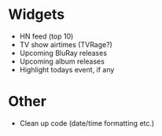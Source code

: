 Widgets
=======
* HN feed (top 10)
* TV show airtimes (TVRage?)
* Upcoming BluRay releases
* Upcoming album releases
* Highlight todays event, if any

Other
=====
* Clean up code (date/time formatting etc.)
